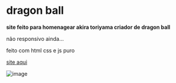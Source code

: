 # dragon ball
**site feito para homenagear akira toriyama criador de dragon ball**

não responsivo ainda...


feito com html css e js puro

[site aqui](https://ggvictor.github.io/dragon_ball/)

![image](https://github.com/ggvictor/dragon_ball/assets/107512940/0c55853e-f1ee-48ff-b1bb-bb469a2afacd)
